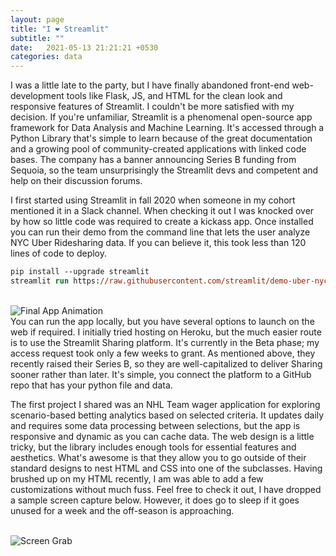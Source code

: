 ```yaml
---
layout: page
title: "I ❤️ Streamlit"
subtitle: ""
date:   2021-05-13 21:21:21 +0530
categories: data
---
```


I was a little late to the party, but I have finally abandoned front-end web-development tools like Flask, JS, and HTML 
for the clean look and responsive features of Streamlit.  I couldn't be more satisfied with my decision. If you're unfamiliar,
Streamlit is a phenomenal open-source app framework for Data Analysis and Machine Learning. It's accessed through a Python Library 
that's simple to learn because of the great documentation and a growing pool of community-created applications with linked code bases. 
The company has a banner announcing Series B funding from Sequoia,
so the team unsurprisingly the Streamlit devs and competent and help on their discussion forums.

I first started using Streamlit in fall 2020 when someone in my cohort mentioned it in a Slack channel. When checking it out
I was knocked over by how so little code was required to create a kickass app. Once installed you can run their demo from the 
command line that lets the user analyze NYC Uber Ridesharing data. If you can believe it, this took less than 120 lines of code to deploy.

```ps
pip install --upgrade streamlit
streamlit run https://raw.githubusercontent.com/streamlit/demo-uber-nyc-pickups/master/streamlit_app.py
```
  
\
![Final App Animation](https://github.com/streamlit/streamlit/raw/develop/docs/_static/img/uber_horiz.gif "Final App Animation")
\
You can run the app locally, but you have several options to launch on the web if required. I initially tried hosting on Heroku, but 
the much easier route is to use the Streamlit Sharing platform. It's currently in the Beta phase; my access request took only a few weeks to grant.
As mentioned above, they recently raised their Series B, so they are well-capitalized to deliver Sharing sooner rather than later. It's simple, you
connect the platform to a GitHub repo that has your python file and data. 

The first project I shared was an NHL Team wager application for exploring scenario-based betting analytics based on selected criteria. It updates 
daily and requires some data processing between selections, but the app is responsive and dynamic as you can cache data. The web design is a little tricky, but the library includes enough tools for
essential features and aesthetics. What's awesome is that they allow you to go outside of their standard designs to nest HTML and CSS into one of the subclasses.
Having brushed up on my HTML recently, I am was able to add a few customizations without much fuss.  Feel free to check it out, I have dropped a sample
screen capture below. However, it does go to sleep if it goes unused for a week and the off-season is approaching.


\
![Screen Grab](https://github.com/jfm-data/jfm-data.github.io/assets/img/nhl_wager_team.png "My First project")
